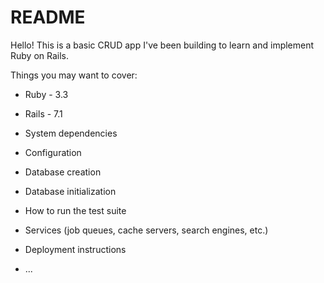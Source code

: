 # README

Hello! This is a basic CRUD app I've been building to learn and implement Ruby on Rails. 

Things you may want to cover:

* Ruby - 3.3

* Rails - 7.1

* System dependencies

* Configuration

* Database creation

* Database initialization

* How to run the test suite

* Services (job queues, cache servers, search engines, etc.)

* Deployment instructions

* ...
